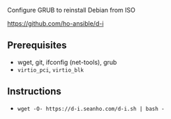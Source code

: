 Configure GRUB to reinstall Debian from ISO

https://github.com/ho-ansible/d-i

## Prerequisites
+ wget, git, ifconfig (net-tools), grub
+ `virtio_pci`, `virtio_blk`

## Instructions
+ `wget -O- https://d-i.seanho.com/d-i.sh | bash -`

